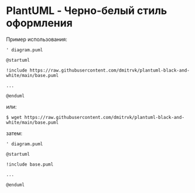 # PlantUML - Черно-белый стиль оформления

Пример использования:

```plantuml
' diagram.puml

@startuml

!include https://raw.githubusercontent.com/dmitrvk/plantuml-black-and-white/main/base.puml

...

@enduml
```

или:

```
$ wget https://raw.githubusercontent.com/dmitrvk/plantuml-black-and-white/main/base.puml
```

затем:

```plantuml
' diagram.puml

@startuml

!include base.puml

...

@enduml
```
